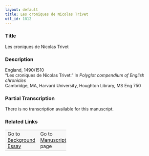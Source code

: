 ```yaml
---  
layout: default  
title: Les croniques de Nicolas Trivet  
utl_id: 1812
---
```


### Title

Les croniques de Nicolas Trivet


### Description

<p>England, 1490/1510<br />
“Les croniques de Nicolas Trivet.” In <em>Polyglot compendium of English chronicles</em><br />
Cambridge, MA, Harvard University, Houghton Library, MS Eng 750</p>



### Partial Transcription

<p>There is no transcription available for this manuscript.</p>



### Related Links

<table border="0.5" cellpadding="1" cellspacing="1" style="width: 200px; background-color:#F8F8F8;">
    <tbody style="border-color:#ccc">
        <tr style="border-color:#ccc">
            <td>Go to <a href="https://french.newberry.t-pen.org/essay/1812" target="_blank">Background Essay</a></td>
            <td>Go to <a href="https://french.newberry.t-pen.org/www/record.html?id=1812" target="_blank">Manuscript</a> page</td>
        </tr>
    </tbody>
</table>
